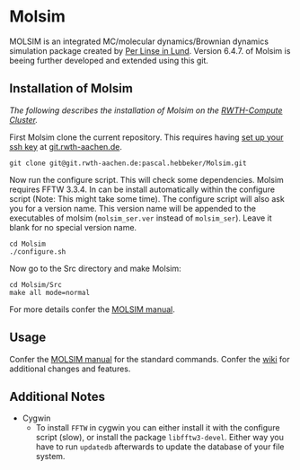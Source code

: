 Molsim
==============

MOLSIM is an  integrated MC/molecular dynamics/Brownian dynamics simulation package created by [Per Linse in Lund](http://www.polyelectrolytes2002.fkem1.lu.se/). Version 6.4.7. of Molsim is beeing further developed and extended using this git.

Installation of Molsim
----------------------
*The following describes the installation of Molsim on the [RWTH-Compute Cluster](https://doc.itc.rwth-aachen.de/display/CC/Home).*

First Molsim clone the current repository. This requires having [set up your ssh key](https://git.rwth-aachen.de/help/ssh/README) at [git.rwth-aachen.de](https://git.rwth-aachen.de).
```shell
git clone git@git.rwth-aachen.de:pascal.hebbeker/Molsim.git
```
Now run the configure script. This will check some dependencies. Molsim requires FFTW 3.3.4. In can be install automatically within the configure script (Note: This might take some time). The configure script will also ask you for a version name. This version name will be appended to the executables of molsim (`molsim_ser.ver` instead of `molsim_ser`). Leave it blank for no special version name.
```shell
cd Molsim
./configure.sh
```
Now go to the Src directory and make Molsim:
```shell
cd Molsim/Src
make all mode=normal
```
For more details confer the [MOLSIM manual](http://www.polyelectrolytes2002.fkem1.lu.se/Molsim/Molsim.htm).

Usage
-----
Confer the [MOLSIM manual](http://www.polyelectrolytes2002.fkem1.lu.se/Molsim/Molsim.htm) for the standard commands. Confer the [wiki](https://git.rwth-aachen.de/pascal.hebbeker/Molsim/wikis/home) for additional changes and features.

Additional Notes
----------------
* Cygwin
  * To install `FFTW` in cygwin you can either install it with the configure script (slow), or install the package `libfftw3-devel`. Either way you have to run `updatedb` afterwards to update the database of your file system.
